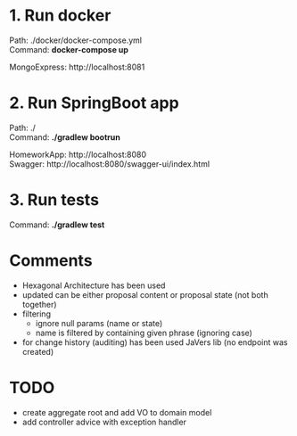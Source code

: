 # 1. Run docker

   Path: ./docker/docker-compose.yml   
   Command: <b>docker-compose up</b>
   
   MongoExpress: http://localhost:8081   

# 2. Run SpringBoot app

   Path: ./   
   Command: <b>./gradlew bootrun</b>
   
   HomeworkApp: http://localhost:8080  
   Swagger: http://localhost:8080/swagger-ui/index.html
   
# 3. Run tests

   Command: <b>./gradlew test</b>
   
# Comments
   
   - Hexagonal Architecture has been used
   - updated can be either proposal content or proposal state (not both together)
   - filtering
      - ignore null params (name or state)
      - name is filtered by containing given phrase (ignoring case)
   - for change history (auditing) has been used JaVers lib (no endpoint was created)

# TODO

   - create aggregate root and add VO to domain model  
   - add controller advice with exception handler
